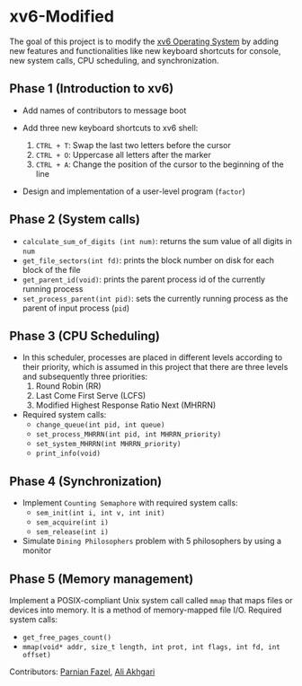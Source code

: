 # xv6-Modified
The goal of this project is to modify the [xv6 Operating System](https://github.com/mit-pdos/xv6-public) by adding new features and functionalities like new keyboard shortcuts for console, new system calls, CPU scheduling, and synchronization.

## Phase 1 (Introduction to xv6)
* Add names of contributors to message boot
* Add three new keyboard shortcuts to xv6 shell:
  1. `CTRL + T`: Swap the last two letters before the cursor
  2. `CTRL + O`: Uppercase all letters after the marker
  3. `CTRL + A`: Change the position of the cursor to the beginning of the line
  
* Design and implementation of a user-level program (`factor`)


## Phase 2 (System calls)
* `calculate_sum_of_digits (int num)`: returns the sum value of all digits in `num`
* `get_file_sectors(int fd)`: prints the block number on disk for each block of the file
* `get_parent_id(void)`: prints the parent process id of the currently running process
* `set_process_parent(int pid)`: sets the currently running process as the parent of input process (`pid`)

## Phase 3 (CPU Scheduling)
* In this scheduler, processes are placed in different levels according to their priority, which is assumed in this project that there are three levels and subsequently three priorities:
  1. Round Robin (RR)
  2. Last Come First Serve (LCFS)
  3. Modified Highest Response Ratio Next (MHRRN)
* Required system calls:
  * `change_queue(int pid, int queue)`
  * `set_process_MHRRN(int pid, int MHRRN_priority)`
  * `set_system_MHRRN(int MHRRN_priority)`
  *  `print_info(void)`
  
## Phase 4 (Synchronization)
* Implement `Counting Semaphore` with required system calls:
  * `sem_init(int i, int v, int init)`
  * `sem_acquire(int i)`
  * `sem_release(int i)`
* Simulate `Dining Philosophers` problem with 5 philosophers by using a monitor

## Phase 5 (Memory management)
Implement a POSIX-compliant Unix system call called `mmap` that maps files or devices into memory. It is a method of memory-mapped file I/O.
Required system calls:
* `get_free_pages_count()`
* `mmap(void* addr, size_t length, int prot, int flags, int fd, int offset)`

Contributors: [Parnian Fazel](https://github.com/parnianf/), [Ali Akhgari](https://github.com/AliAkhgari)

  

